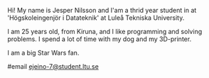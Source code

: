 Hi!
My name is Jesper Nilsson and I'am a thrid year student in at
'Högskoleingenjör i Datateknik' at Luleå Tekniska University.

I am 25 years old, from Kiruna, and I like programming and solving problems.
I spend a lot of time with my dog and my 3D-printer.   

I am a big Star Wars fan.

#email
ejeino-7@student.ltu.se